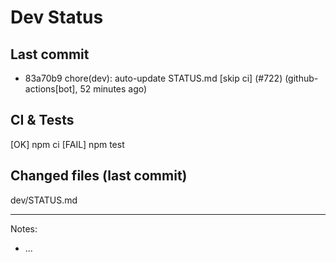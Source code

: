 # Dev Status

## Last commit
- 83a70b9 chore(dev): auto-update STATUS.md [skip ci] (#722) (github-actions[bot], 52 minutes ago)
## CI & Tests
[OK] npm ci
[FAIL] npm test

## Changed files (last commit)
dev/STATUS.md

---
Notes:
- ...
